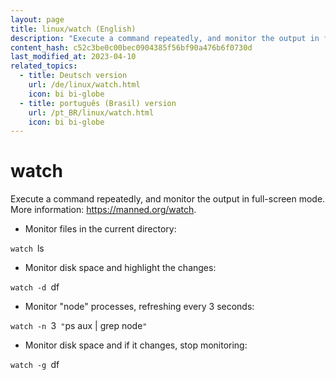 ```yaml
---
layout: page
title: linux/watch (English)
description: "Execute a command repeatedly, and monitor the output in full-screen mode."
content_hash: c52c3be0c00bec0904385f56bf90a476b6f0730d
last_modified_at: 2023-04-10
related_topics:
  - title: Deutsch version
    url: /de/linux/watch.html
    icon: bi bi-globe
  - title: português (Brasil) version
    url: /pt_BR/linux/watch.html
    icon: bi bi-globe
---
```

# watch

Execute a command repeatedly, and monitor the output in full-screen mode.
More information: <https://manned.org/watch>.

- Monitor files in the current directory:

`watch `<span class="tldr-var badge badge-pill bg-dark-lm bg-white-dm text-white-lm text-dark-dm font-weight-bold">ls</span>

- Monitor disk space and highlight the changes:

`watch -d `<span class="tldr-var badge badge-pill bg-dark-lm bg-white-dm text-white-lm text-dark-dm font-weight-bold">df</span>

- Monitor "node" processes, refreshing every 3 seconds:

`watch -n `<span class="tldr-var badge badge-pill bg-dark-lm bg-white-dm text-white-lm text-dark-dm font-weight-bold">3</span>` "`<span class="tldr-var badge badge-pill bg-dark-lm bg-white-dm text-white-lm text-dark-dm font-weight-bold">ps aux | grep node</span>`"`

- Monitor disk space and if it changes, stop monitoring:

`watch -g `<span class="tldr-var badge badge-pill bg-dark-lm bg-white-dm text-white-lm text-dark-dm font-weight-bold">df</span>
